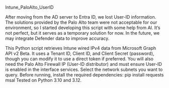 Intune_PaloAlto_UserID

After moving from the AD server to Entra ID, we lost User-ID information. The solutions provided by the Palo Alto team were not acceptable for our environment, so I started developing this script with some help from AI. It’s not perfect, but it serves as a temporary solution for now.
In the future, we may integrate Defender data to improve accuracy.

This Python script retrieves Intune wired IPv4 data from Microsoft Graph API v2 Beta.
It uses a Tenant ID, Client ID, and Client Secret (password), though you can modify it to use a direct token if preferred.
You will also need the Palo Alto Firewall IP (User-ID distributor) and must ensure User-ID is enabled in the interface services.
Select the network subnets you want to query.
Before running, install the required dependencies:
pip install requests msal
Tested on Python 3.10 and 3.12.
